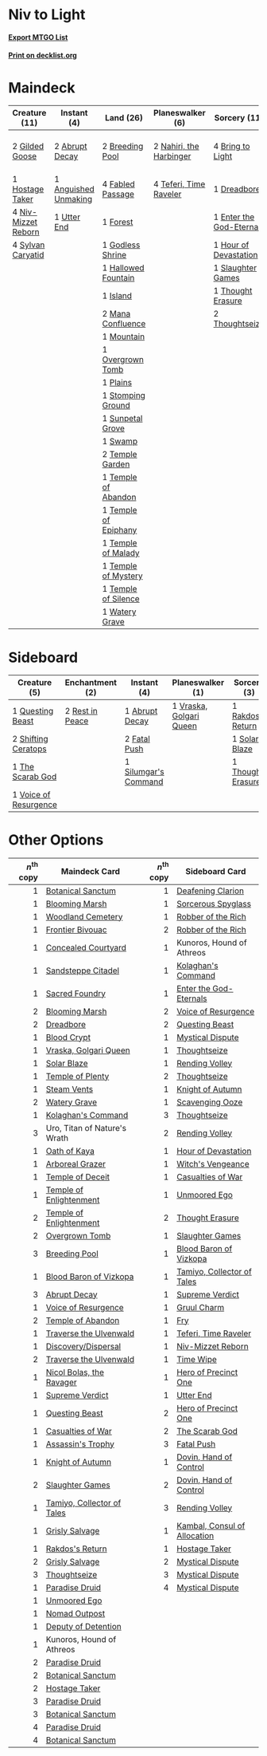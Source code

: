 # Niv to Light

#### [Export MTGO List](../collection/Niv%20to%20Light/Niv%20to%20Light.txt)
#### [Print on decklist.org](http://decklist.org/?deckmain=2%09Abrupt%20Decay%0A1%09Anguished%20Unmaking%0A2%09Breeding%20Pool%0A4%09Bring%20to%20Light%0A1%09Dreadbore%0A1%09Enter%20the%20God-Eternals%0A4%09Fabled%20Passage%0A1%09Forest%0A2%09Gilded%20Goose%0A1%09Godless%20Shrine%0A1%09Hallowed%20Fountain%0A1%09Hostage%20Taker%0A1%09Hour%20of%20Devastation%0A1%09Island%0A2%09Mana%20Confluence%0A1%09Mountain%0A2%09Nahiri,%20the%20Harbinger%0A4%09Niv-Mizzet%20Reborn%0A1%09Overgrown%20Tomb%0A1%09Plains%0A1%09Slaughter%20Games%0A1%09Stomping%20Ground%0A1%09Sunpetal%20Grove%0A1%09Swamp%0A4%09Sylvan%20Caryatid%0A4%09Teferi,%20Time%20Raveler%0A2%09Temple%20Garden%0A1%09Temple%20of%20Abandon%0A1%09Temple%20of%20Epiphany%0A1%09Temple%20of%20Malady%0A1%09Temple%20of%20Mystery%0A1%09Temple%20of%20Silence%0A1%09Thought%20Erasure%0A2%09Thoughtseize%0A2%09Uro,%20Titan%20of%20Nature's%20Wrath%0A1%09Utter%20End%0A1%09Watery%20Grave&deckside=1%09Abrupt%20Decay%0A2%09Fatal%20Push%0A1%09Questing%20Beast%0A1%09Rakdos's%20Return%0A2%09Rest%20in%20Peace%0A2%09Shifting%20Ceratops%0A1%09Silumgar's%20Command%0A1%09Solar%20Blaze%0A1%09The%20Scarab%20God%0A1%09Thought%20Erasure%0A1%09Voice%20of%20Resurgence%0A1%09Vraska,%20Golgari%20Queen)
# Maindeck

|                                        Creature (11)                                         |                                          Instant (4)                                          |                                           Land (26)                                           |                                         Planeswalker (6)                                         |                                           Sorcery (11)                                            |         Unknown (2)          |
|----------------------------------------------------------------------------------------------|-----------------------------------------------------------------------------------------------|-----------------------------------------------------------------------------------------------|--------------------------------------------------------------------------------------------------|---------------------------------------------------------------------------------------------------|------------------------------|
|2 [Gilded Goose](http://gatherer.wizards.com/Pages/Card/Details.aspx?multiverseid=473122)     |2 [Abrupt Decay](http://gatherer.wizards.com/Pages/Card/Details.aspx?multiverseid=456061)      |2 [Breeding Pool](http://gatherer.wizards.com/Pages/Card/Details.aspx?multiverseid=97088)      |2 [Nahiri, the Harbinger](http://gatherer.wizards.com/Pages/Card/Details.aspx?multiverseid=463948)|4 [Bring to Light](http://gatherer.wizards.com/Pages/Card/Details.aspx?multiverseid=401831)        |2 Uro, Titan of Nature's Wrath|
|1 [Hostage Taker](http://gatherer.wizards.com/Pages/Card/Details.aspx?multiverseid=435379)    |1 [Anguished Unmaking](http://gatherer.wizards.com/Pages/Card/Details.aspx?multiverseid=410006)|4 [Fabled Passage](http://gatherer.wizards.com/Pages/Card/Details.aspx?multiverseid=473206)    |4 [Teferi, Time Raveler](http://gatherer.wizards.com/Pages/Card/Details.aspx?multiverseid=461148) |1 [Dreadbore](http://gatherer.wizards.com/Pages/Card/Details.aspx?multiverseid=430622)             |                              |
|4 [Niv-Mizzet Reborn](http://gatherer.wizards.com/Pages/Card/Details.aspx?multiverseid=461135)|1 [Utter End](http://gatherer.wizards.com/Pages/Card/Details.aspx?multiverseid=420843)         |1 [Forest](http://gatherer.wizards.com/Pages/Card/Details.aspx?multiverseid=439860)            |                                                                                                  |1 [Enter the God-Eternals](http://gatherer.wizards.com/Pages/Card/Details.aspx?multiverseid=461123)|                              |
|4 [Sylvan Caryatid](http://gatherer.wizards.com/Pages/Card/Details.aspx?multiverseid=373624)  |                                                                                               |1 [Godless Shrine](http://gatherer.wizards.com/Pages/Card/Details.aspx?multiverseid=405099)    |                                                                                                  |1 [Hour of Devastation](http://gatherer.wizards.com/Pages/Card/Details.aspx?multiverseid=430786)   |                              |
|                                                                                              |                                                                                               |1 [Hallowed Fountain](http://gatherer.wizards.com/Pages/Card/Details.aspx?multiverseid=97071)  |                                                                                                  |1 [Slaughter Games](http://gatherer.wizards.com/Pages/Card/Details.aspx?multiverseid=290532)       |                              |
|                                                                                              |                                                                                               |1 [Island](http://gatherer.wizards.com/Pages/Card/Details.aspx?multiverseid=439857)            |                                                                                                  |1 [Thought Erasure](http://gatherer.wizards.com/Pages/Card/Details.aspx?multiverseid=452956)       |                              |
|                                                                                              |                                                                                               |2 [Mana Confluence](http://gatherer.wizards.com/Pages/Card/Details.aspx?multiverseid=409573)   |                                                                                                  |2 [Thoughtseize](http://gatherer.wizards.com/Pages/Card/Details.aspx?multiverseid=438676)          |                              |
|                                                                                              |                                                                                               |1 [Mountain](http://gatherer.wizards.com/Pages/Card/Details.aspx?multiverseid=439859)          |                                                                                                  |                                                                                                   |                              |
|                                                                                              |                                                                                               |1 [Overgrown Tomb](http://gatherer.wizards.com/Pages/Card/Details.aspx?multiverseid=405103)    |                                                                                                  |                                                                                                   |                              |
|                                                                                              |                                                                                               |1 [Plains](http://gatherer.wizards.com/Pages/Card/Details.aspx?multiverseid=439856)            |                                                                                                  |                                                                                                   |                              |
|                                                                                              |                                                                                               |1 [Stomping Ground](http://gatherer.wizards.com/Pages/Card/Details.aspx?multiverseid=405110)   |                                                                                                  |                                                                                                   |                              |
|                                                                                              |                                                                                               |1 [Sunpetal Grove](http://gatherer.wizards.com/Pages/Card/Details.aspx?multiverseid=420946)    |                                                                                                  |                                                                                                   |                              |
|                                                                                              |                                                                                               |1 [Swamp](http://gatherer.wizards.com/Pages/Card/Details.aspx?multiverseid=439858)             |                                                                                                  |                                                                                                   |                              |
|                                                                                              |                                                                                               |2 [Temple Garden](http://gatherer.wizards.com/Pages/Card/Details.aspx?multiverseid=405112)     |                                                                                                  |                                                                                                   |                              |
|                                                                                              |                                                                                               |1 [Temple of Abandon](http://gatherer.wizards.com/Pages/Card/Details.aspx?multiverseid=373711) |                                                                                                  |                                                                                                   |                              |
|                                                                                              |                                                                                               |1 [Temple of Epiphany](http://gatherer.wizards.com/Pages/Card/Details.aspx?multiverseid=442808)|                                                                                                  |                                                                                                   |                              |
|                                                                                              |                                                                                               |1 [Temple of Malady](http://gatherer.wizards.com/Pages/Card/Details.aspx?multiverseid=380515)  |                                                                                                  |                                                                                                   |                              |
|                                                                                              |                                                                                               |1 [Temple of Mystery](http://gatherer.wizards.com/Pages/Card/Details.aspx?multiverseid=373571) |                                                                                                  |                                                                                                   |                              |
|                                                                                              |                                                                                               |1 [Temple of Silence](http://gatherer.wizards.com/Pages/Card/Details.aspx?multiverseid=373522) |                                                                                                  |                                                                                                   |                              |
|                                                                                              |                                                                                               |1 [Watery Grave](http://gatherer.wizards.com/Pages/Card/Details.aspx?multiverseid=405114)      |                                                                                                  |                                                                                                   |                              |


# Sideboard

|                                          Creature (5)                                          |                                     Enchantment (2)                                      |                                          Instant (4)                                          |                                         Planeswalker (1)                                         |                                        Sorcery (3)                                         |
|------------------------------------------------------------------------------------------------|------------------------------------------------------------------------------------------|-----------------------------------------------------------------------------------------------|--------------------------------------------------------------------------------------------------|--------------------------------------------------------------------------------------------|
|1 [Questing Beast](http://gatherer.wizards.com/Pages/Card/Details.aspx?multiverseid=473133)     |2 [Rest in Peace](http://gatherer.wizards.com/Pages/Card/Details.aspx?multiverseid=442021)|1 [Abrupt Decay](http://gatherer.wizards.com/Pages/Card/Details.aspx?multiverseid=456061)      |1 [Vraska, Golgari Queen](http://gatherer.wizards.com/Pages/Card/Details.aspx?multiverseid=452963)|1 [Rakdos's Return](http://gatherer.wizards.com/Pages/Card/Details.aspx?multiverseid=460618)|
|2 [Shifting Ceratops](http://gatherer.wizards.com/Pages/Card/Details.aspx?multiverseid=466948)  |                                                                                          |2 [Fatal Push](http://gatherer.wizards.com/Pages/Card/Details.aspx?multiverseid=423724)        |                                                                                                  |1 [Solar Blaze](http://gatherer.wizards.com/Pages/Card/Details.aspx?multiverseid=461143)    |
|1 [The Scarab God](http://gatherer.wizards.com/Pages/Card/Details.aspx?multiverseid=430834)     |                                                                                          |1 [Silumgar's Command](http://gatherer.wizards.com/Pages/Card/Details.aspx?multiverseid=433127)|                                                                                                  |1 [Thought Erasure](http://gatherer.wizards.com/Pages/Card/Details.aspx?multiverseid=452956)|
|1 [Voice of Resurgence](http://gatherer.wizards.com/Pages/Card/Details.aspx?multiverseid=368951)|                                                                                          |                                                                                               |                                                                                                  |                                                                                            |


# Other Options

|*n*<sup>th</sup> copy|                                            Maindeck Card                                            |*n*<sup>th</sup> copy|                                            Sideboard Card                                             |
|--------------------:|-----------------------------------------------------------------------------------------------------|--------------------:|-------------------------------------------------------------------------------------------------------|
|                    1|[Botanical Sanctum](http://gatherer.wizards.com/Pages/Card/Details.aspx?multiverseid=417817)         |                    1|[Deafening Clarion](http://gatherer.wizards.com/Pages/Card/Details.aspx?multiverseid=452915)           |
|                    1|[Blooming Marsh](http://gatherer.wizards.com/Pages/Card/Details.aspx?multiverseid=417816)            |                    1|[Sorcerous Spyglass](http://gatherer.wizards.com/Pages/Card/Details.aspx?multiverseid=435407)          |
|                    1|[Woodland Cemetery](http://gatherer.wizards.com/Pages/Card/Details.aspx?multiverseid=443136)         |                    1|[Robber of the Rich](http://gatherer.wizards.com/Pages/Card/Details.aspx?multiverseid=473100)          |
|                    1|[Frontier Bivouac](http://gatherer.wizards.com/Pages/Card/Details.aspx?multiverseid=420914)          |                    2|[Robber of the Rich](http://gatherer.wizards.com/Pages/Card/Details.aspx?multiverseid=473100)          |
|                    1|[Concealed Courtyard](http://gatherer.wizards.com/Pages/Card/Details.aspx?multiverseid=417818)       |                    1|Kunoros, Hound of Athreos                                                                              |
|                    1|[Sandsteppe Citadel](http://gatherer.wizards.com/Pages/Card/Details.aspx?multiverseid=420937)        |                    1|[Kolaghan's Command](http://gatherer.wizards.com/Pages/Card/Details.aspx?multiverseid=394613)          |
|                    1|[Sacred Foundry](http://gatherer.wizards.com/Pages/Card/Details.aspx?multiverseid=405106)            |                    1|[Enter the God-Eternals](http://gatherer.wizards.com/Pages/Card/Details.aspx?multiverseid=461123)      |
|                    2|[Blooming Marsh](http://gatherer.wizards.com/Pages/Card/Details.aspx?multiverseid=417816)            |                    2|[Voice of Resurgence](http://gatherer.wizards.com/Pages/Card/Details.aspx?multiverseid=368951)         |
|                    2|[Dreadbore](http://gatherer.wizards.com/Pages/Card/Details.aspx?multiverseid=430622)                 |                    2|[Questing Beast](http://gatherer.wizards.com/Pages/Card/Details.aspx?multiverseid=473133)              |
|                    1|[Blood Crypt](http://gatherer.wizards.com/Pages/Card/Details.aspx?multiverseid=97102)                |                    1|[Mystical Dispute](http://gatherer.wizards.com/Pages/Card/Details.aspx?multiverseid=473020)            |
|                    1|[Vraska, Golgari Queen](http://gatherer.wizards.com/Pages/Card/Details.aspx?multiverseid=452963)     |                    1|[Thoughtseize](http://gatherer.wizards.com/Pages/Card/Details.aspx?multiverseid=438676)                |
|                    1|[Solar Blaze](http://gatherer.wizards.com/Pages/Card/Details.aspx?multiverseid=461143)               |                    1|[Rending Volley](http://gatherer.wizards.com/Pages/Card/Details.aspx?multiverseid=394663)              |
|                    1|[Temple of Plenty](http://gatherer.wizards.com/Pages/Card/Details.aspx?multiverseid=378537)          |                    2|[Thoughtseize](http://gatherer.wizards.com/Pages/Card/Details.aspx?multiverseid=438676)                |
|                    1|[Steam Vents](http://gatherer.wizards.com/Pages/Card/Details.aspx?multiverseid=405109)               |                    1|[Knight of Autumn](http://gatherer.wizards.com/Pages/Card/Details.aspx?multiverseid=452933)            |
|                    2|[Watery Grave](http://gatherer.wizards.com/Pages/Card/Details.aspx?multiverseid=405114)              |                    1|[Scavenging Ooze](http://gatherer.wizards.com/Pages/Card/Details.aspx?multiverseid=420783)             |
|                    1|[Kolaghan's Command](http://gatherer.wizards.com/Pages/Card/Details.aspx?multiverseid=394613)        |                    3|[Thoughtseize](http://gatherer.wizards.com/Pages/Card/Details.aspx?multiverseid=438676)                |
|                    3|Uro, Titan of Nature's Wrath                                                                         |                    2|[Rending Volley](http://gatherer.wizards.com/Pages/Card/Details.aspx?multiverseid=394663)              |
|                    1|[Oath of Kaya](http://gatherer.wizards.com/Pages/Card/Details.aspx?multiverseid=461136)              |                    1|[Hour of Devastation](http://gatherer.wizards.com/Pages/Card/Details.aspx?multiverseid=430786)         |
|                    1|[Arboreal Grazer](http://gatherer.wizards.com/Pages/Card/Details.aspx?multiverseid=461076)           |                    1|[Witch's Vengeance](http://gatherer.wizards.com/Pages/Card/Details.aspx?multiverseid=473073)           |
|                    1|[Temple of Deceit](http://gatherer.wizards.com/Pages/Card/Details.aspx?multiverseid=373734)          |                    1|[Casualties of War](http://gatherer.wizards.com/Pages/Card/Details.aspx?multiverseid=461114)           |
|                    1|[Temple of Enlightenment](http://gatherer.wizards.com/Pages/Card/Details.aspx?multiverseid=378535)   |                    1|[Unmoored Ego](http://gatherer.wizards.com/Pages/Card/Details.aspx?multiverseid=452962)                |
|                    2|[Temple of Enlightenment](http://gatherer.wizards.com/Pages/Card/Details.aspx?multiverseid=378535)   |                    2|[Thought Erasure](http://gatherer.wizards.com/Pages/Card/Details.aspx?multiverseid=452956)             |
|                    2|[Overgrown Tomb](http://gatherer.wizards.com/Pages/Card/Details.aspx?multiverseid=405103)            |                    1|[Slaughter Games](http://gatherer.wizards.com/Pages/Card/Details.aspx?multiverseid=290532)             |
|                    3|[Breeding Pool](http://gatherer.wizards.com/Pages/Card/Details.aspx?multiverseid=97088)              |                    1|[Blood Baron of Vizkopa](http://gatherer.wizards.com/Pages/Card/Details.aspx?multiverseid=433096)      |
|                    1|[Blood Baron of Vizkopa](http://gatherer.wizards.com/Pages/Card/Details.aspx?multiverseid=433096)    |                    1|[Tamiyo, Collector of Tales](http://gatherer.wizards.com/Pages/Card/Details.aspx?multiverseid=461147)  |
|                    3|[Abrupt Decay](http://gatherer.wizards.com/Pages/Card/Details.aspx?multiverseid=456061)              |                    1|[Supreme Verdict](http://gatherer.wizards.com/Pages/Card/Details.aspx?multiverseid=438776)             |
|                    1|[Voice of Resurgence](http://gatherer.wizards.com/Pages/Card/Details.aspx?multiverseid=368951)       |                    1|[Gruul Charm](http://gatherer.wizards.com/Pages/Card/Details.aspx?multiverseid=460304)                 |
|                    2|[Temple of Abandon](http://gatherer.wizards.com/Pages/Card/Details.aspx?multiverseid=373711)         |                    1|[Fry](http://gatherer.wizards.com/Pages/Card/Details.aspx?multiverseid=466894)                         |
|                    1|[Traverse the Ulvenwald](http://gatherer.wizards.com/Pages/Card/Details.aspx?multiverseid=409998)    |                    1|[Teferi, Time Raveler](http://gatherer.wizards.com/Pages/Card/Details.aspx?multiverseid=461148)        |
|                    1|[Discovery/Dispersal](http://gatherer.wizards.com/Pages/Card/Details.aspx?multiverseid=452973)       |                    1|[Niv-Mizzet Reborn](http://gatherer.wizards.com/Pages/Card/Details.aspx?multiverseid=461135)           |
|                    2|[Traverse the Ulvenwald](http://gatherer.wizards.com/Pages/Card/Details.aspx?multiverseid=409998)    |                    1|[Time Wipe](http://gatherer.wizards.com/Pages/Card/Details.aspx?multiverseid=461150)                   |
|                    1|[Nicol Bolas, the Ravager](http://gatherer.wizards.com/Pages/Card/Details.aspx?multiverseid=447354)  |                    1|[Hero of Precinct One](http://gatherer.wizards.com/Pages/Card/Details.aspx?multiverseid=457155)        |
|                    1|[Supreme Verdict](http://gatherer.wizards.com/Pages/Card/Details.aspx?multiverseid=438776)           |                    1|[Utter End](http://gatherer.wizards.com/Pages/Card/Details.aspx?multiverseid=420843)                   |
|                    1|[Questing Beast](http://gatherer.wizards.com/Pages/Card/Details.aspx?multiverseid=473133)            |                    2|[Hero of Precinct One](http://gatherer.wizards.com/Pages/Card/Details.aspx?multiverseid=457155)        |
|                    1|[Casualties of War](http://gatherer.wizards.com/Pages/Card/Details.aspx?multiverseid=461114)         |                    2|[The Scarab God](http://gatherer.wizards.com/Pages/Card/Details.aspx?multiverseid=430834)              |
|                    1|[Assassin's Trophy](http://gatherer.wizards.com/Pages/Card/Details.aspx?multiverseid=452902)         |                    3|[Fatal Push](http://gatherer.wizards.com/Pages/Card/Details.aspx?multiverseid=423724)                  |
|                    1|[Knight of Autumn](http://gatherer.wizards.com/Pages/Card/Details.aspx?multiverseid=452933)          |                    1|[Dovin, Hand of Control](http://gatherer.wizards.com/Pages/Card/Details.aspx?multiverseid=461156)      |
|                    2|[Slaughter Games](http://gatherer.wizards.com/Pages/Card/Details.aspx?multiverseid=290532)           |                    2|[Dovin, Hand of Control](http://gatherer.wizards.com/Pages/Card/Details.aspx?multiverseid=461156)      |
|                    1|[Tamiyo, Collector of Tales](http://gatherer.wizards.com/Pages/Card/Details.aspx?multiverseid=461147)|                    3|[Rending Volley](http://gatherer.wizards.com/Pages/Card/Details.aspx?multiverseid=394663)              |
|                    1|[Grisly Salvage](http://gatherer.wizards.com/Pages/Card/Details.aspx?multiverseid=405253)            |                    1|[Kambal, Consul of Allocation](http://gatherer.wizards.com/Pages/Card/Details.aspx?multiverseid=417756)|
|                    1|[Rakdos's Return](http://gatherer.wizards.com/Pages/Card/Details.aspx?multiverseid=460618)           |                    1|[Hostage Taker](http://gatherer.wizards.com/Pages/Card/Details.aspx?multiverseid=435379)               |
|                    2|[Grisly Salvage](http://gatherer.wizards.com/Pages/Card/Details.aspx?multiverseid=405253)            |                    2|[Mystical Dispute](http://gatherer.wizards.com/Pages/Card/Details.aspx?multiverseid=473020)            |
|                    3|[Thoughtseize](http://gatherer.wizards.com/Pages/Card/Details.aspx?multiverseid=438676)              |                    3|[Mystical Dispute](http://gatherer.wizards.com/Pages/Card/Details.aspx?multiverseid=473020)            |
|                    1|[Paradise Druid](http://gatherer.wizards.com/Pages/Card/Details.aspx?multiverseid=461098)            |                    4|[Mystical Dispute](http://gatherer.wizards.com/Pages/Card/Details.aspx?multiverseid=473020)            |
|                    1|[Unmoored Ego](http://gatherer.wizards.com/Pages/Card/Details.aspx?multiverseid=452962)              |                     |                                                                                                       |
|                    1|[Nomad Outpost](http://gatherer.wizards.com/Pages/Card/Details.aspx?multiverseid=420928)             |                     |                                                                                                       |
|                    1|[Deputy of Detention](http://gatherer.wizards.com/Pages/Card/Details.aspx?multiverseid=457309)       |                     |                                                                                                       |
|                    1|Kunoros, Hound of Athreos                                                                            |                     |                                                                                                       |
|                    2|[Paradise Druid](http://gatherer.wizards.com/Pages/Card/Details.aspx?multiverseid=461098)            |                     |                                                                                                       |
|                    2|[Botanical Sanctum](http://gatherer.wizards.com/Pages/Card/Details.aspx?multiverseid=417817)         |                     |                                                                                                       |
|                    2|[Hostage Taker](http://gatherer.wizards.com/Pages/Card/Details.aspx?multiverseid=435379)             |                     |                                                                                                       |
|                    3|[Paradise Druid](http://gatherer.wizards.com/Pages/Card/Details.aspx?multiverseid=461098)            |                     |                                                                                                       |
|                    3|[Botanical Sanctum](http://gatherer.wizards.com/Pages/Card/Details.aspx?multiverseid=417817)         |                     |                                                                                                       |
|                    4|[Paradise Druid](http://gatherer.wizards.com/Pages/Card/Details.aspx?multiverseid=461098)            |                     |                                                                                                       |
|                    4|[Botanical Sanctum](http://gatherer.wizards.com/Pages/Card/Details.aspx?multiverseid=417817)         |                     |                                                                                                       |

